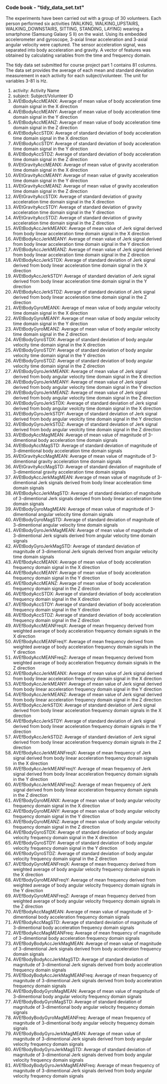 ### Code book - "tidy_data_set.txt"
The experiments have been carried out with a group of 30 volunteers. 
Each person performed six activities (WALKING, WALKING_UPSTAIRS, WALKING_DOWNSTAIRS, SITTING, STANDING, LAYING) wearing a smartphone (Samsung Galaxy S II) on the waist. 
Using its embedded accelerometer and gyroscope, 3-axial linear acceleration and 3-axial angular velocity were captured. 
The sensor acceleration signal, was separated into body acceleration and gravity.
A vector of features was obtained by calculating variables from the time and frequency domain.

The tidy data set submitted for course project part 1 contains 81 columns. The data set provides the average of each mean and standard deviation
measurement in each activity for each subject/volunteer. The unit for variables 3-81 is Hz.


1. activity: Activity Name
2. subject:  Subject/Volunteer ID       	
3. AVEtBodyAccMEANX: Average of mean value of body acceleration time domain signal in the X direction				
4. AVEtBodyAccMEANY: Average of mean value of body acceleration time domain signal in the Y direction	
5. AVEtBodyAccMEANZ: Average of mean value of body acceleration time domain signal in the Z direction
6. AVEtBodyAccSTDX: Average of standard deviation of body acceleration time domain signal in the X direction
7. AVEtBodyAccSTDY: Average of standard deviation of body acceleration time domain signal in the Y direction
8. AVEtBodyAccSTDZ: Average of standard deviation of body acceleration time domain signal in the Z direction
9. AVEtGravityAccMEANX: Average of mean value of gravity acceleration time domain signal in the X direction	
10. AVEtGravityAccMEANY: Average of mean value of gravity acceleration time domain signal in the Y direction	
11. AVEtGravityAccMEANZ: Average of mean value of gravity acceleration time domain signal in the Z direction	
12. AVEtGravityAccSTDX: Average of standard deviation of gravity acceleration time domain signal in the X direction	
13. AVEtGravityAccSTDY: Average of standard deviation of gravity acceleration time domain signal in the Y direction	
14. AVEtGravityAccSTDZ: Average of standard deviation of gravity acceleration time domain signal in the Z direction	
15. AVEtBodyAccJerkMEANX: Average of mean value of Jerk signal derived from body linear acceleration time domain signal in the X direction	
16. AVEtBodyAccJerkMEANY: Average of mean value of Jerk signal derived from body linear acceleration time domain signal in the Y direction	
17. AVEtBodyAccJerkMEANZ: Average of mean value of Jerk signal derived from body linear acceleration time domain signal in the Z direction	
18. AVEtBodyAccJerkSTDX: Average of standard deviation of Jerk signal derived from body linear acceleration time domain signal in the X direction	
19. AVEtBodyAccJerkSTDY: Average of standard deviation of Jerk signal derived from body linear acceleration time domain signal in the Y direction	
20. AVEtBodyAccJerkSTDZ: Average of standard deviation of Jerk signal derived from body linear acceleration time domain signal in the Z direction	
21. AVEtBodyGyroMEANX: Average of mean value of body angular velocity time domain signal in the X direction	
22. AVEtBodyGyroMEANY: Average of mean value of body angular velocity time domain signal in the Y direction	
23. AVEtBodyGyroMEANZ: Average of mean value of body angular velocity time domain signal in the Z direction	
24. AVEtBodyGyroSTDX: Average of standard deviation of body angular velocity time domain signal in the X direction	
25. AVEtBodyGyroSTDY: Average of standard deviation of body angular velocity time domain signal in the Y direction	
26. AVEtBodyGyroSTDZ: Average of standard deviation of body angular velocity time domain signal in the Z direction	
27. AVEtBodyGyroJerkMEANX: Average of mean value of Jerk signal derived from body angular velocity time domain signal in the X direction	
28. AVEtBodyGyroJerkMEANY: Average of mean value of Jerk signal derived from body angular velocity time domain signal in the Y direction	
29. AVEtBodyGyroJerkMEANZ: Average of mean value of Jerk signal derived from body angular velocity time domain signal in the Z direction	
30. AVEtBodyGyroJerkSTDX: Average of standard deviation of Jerk signal derived from body angular veolcity time domain signal in the X direction	
31. AVEtBodyGyroJerkSTDY: Average of standard deviation of Jerk signal derived from body angular veolcity time domain signal in the Y direction	
32. AVEtBodyGyroJerkSTDZ: Average of standard deviation of Jerk signal derived from body angular veolcity time domain signal in the Z direction	
33. AVEtBodyAccMagMEAN: Average of mean value of magnitude of 3-dimentional body acceleration time domain signals 	
34. AVEtBodyAccMagSTD: Average of standard deviation of magnitude of 3-dimentional body acceleration time domain signals		
35. AVEtGravityAccMagMEAN: Average of mean value of magnitude of 3-dimentional gravity acceleration time domain signals	
36. AVEtGravityAccMagSTD: Average of standard deviation of magnitude of 3-dimentional gravity acceleration time domain signals		
37. AVEtBodyAccJerkMagMEAN: Average of mean value of magnitude of 3-dimentional Jerk signals derived from body linear acceleration time domain signals	
38. AVEtBodyAccJerkMagSTD: Average of standard deviation of magnitude of 3-dimentional Jerk signals derived from body linear acceleration time domain signals	
39. AVEtBodyGyroMagMEAN: Average of mean value of magnitude of 3-dimentional angular velocity time domain signals	
40. AVEtBodyGyroMagSTD: Average of standard deviation of magnitude of 3-dimentional angular velocity time domain signals	
41. AVEtBodyGyroJerkMagMEAN: Average of mean value of magnitude of 3-dimentional Jerk signals derived from angular velocity time domain signals
42. AVEtBodyGyroJerkMagSTD: Average of standard deviation of magnitude of 3-dimentional Jerk signals derived from angular velocity time domain signals	
43. AVEfBodyAccMEANX: Average of mean value of body acceleration frequency domain signal in the X direction	
44. AVEfBodyAccMEANY: Average of mean value of body acceleration frequency domain signal in the Y direction	
45. AVEfBodyAccMEANZ: Average of mean value of body acceleration frequency domain signal in the Z direction	
46. AVEfBodyAccSTDX: Average of standard deviation of body acceleration frequency domain signal in the X direction	
47. AVEfBodyAccSTDY: Average of standard deviation of body acceleration frequency domain signal in the Y direction	
48. AVEfBodyAccSTDZ: Average of standard deviation of body acceleration frequency domain signal in the Z direction	
49. AVEfBodyAccMEANFreqX: Average of mean frequency derived from weighted average of body acceleration frequency domain signals in the X direction	
50. AVEfBodyAccMEANFreqY: Average of mean frequency derived from weighted average of body acceleration frequency domain signals in the Y direction	
51. AVEfBodyAccMEANFreqZ: Average of mean frequency derived from weighted average of body acceleration frequency domain signals in the Z direction	
52. AVEfBodyAccJerkMEANX: Average of mean value of Jerk signal derived from body linear acceleration frequency domain signal in the X direction	
53. AVEfBodyAccJerkMEANY: Average of mean value of Jerk signal derived from body linear acceleration frequency domain signal in the Y direction	
54. AVEfBodyAccJerkMEANZ: Average of mean value of Jerk signal derived from body linear acceleration frequency domain signal in the Z direction	
55. AVEfBodyAccJerkSTDX: Average of standard deviation of Jerk signal derived from body linear acceleration frequency domain signals in the X direction	
56. AVEfBodyAccJerkSTDY: Average of standard deviation of Jerk signal derived from body linear acceleration frequency domain signals in the Y direction	
57. AVEfBodyAccJerkSTDZ: Average of standard deviation of Jerk signal derived from body linear acceleration frequency domain signals in the Z direction
58. AVEfBodyAccJerkMEANFreqX: Average of mean frequency of Jerk signal derived from body linear acceleration frequency domain signals in the X direction	
59. AVEfBodyAccJerkMEANFreqY: Average of mean frequency of Jerk signal derived from body linear acceleration frequency domain signals in the Y direction	
60. AVEfBodyAccJerkMEANFreqZ: Average of mean frequency of Jerk signal derived from body linear acceleration frequency domain signals in the Z direction	
61. AVEfBodyGyroMEANX: Average of mean value of body angular velocity frequency domain signal in the X direction	
62. AVEfBodyGyroMEANY: Average of mean value of body angular velocity frequency domain signal in the Y direction	
63. AVEfBodyGyroMEANZ: Average of mean value of body angular velocity frequency domain signal in the Z direction	
64. AVEfBodyGyroSTDX: Average of standard deviation of body angular velocity frequency domain signal in the X direction	
65. AVEfBodyGyroSTDY: Average of standard deviation of body angular velocity frequency domain signal in the Y direction	
66. AVEfBodyGyroSTDZ: Average of standard deviation of body angular velocity frequency domain signal in the Z direction	
67. AVEfBodyGyroMEANFreqX: Average of mean frequency derived from weighted average of body angular velocity frequency domain signals in the X direction	
68. AVEfBodyGyroMEANFreqY: Average of mean frequency derived from weighted average of body angular velocity frequency domain signals in the Y direction	
69. AVEfBodyGyroMEANFreqZ: Average of mean frequency derived from weighted average of body angular velocity frequency domain signals in the Z direction	
70. AVEfBodyAccMagMEAN: Average of mean value of magnitude of 3-dimentional body acceleration frequency domain signals	
71. AVEfBodyAccMagSTD: Average of standard deviation of magnitude of 3-dimentional body acceleration frequency domain signals	
72. AVEfBodyAccMagMEANFreq: Average of mean frequency of magnitude of 3-dimentional body acceleration frequency domain signals	
73. AVEfBodyBodyAccJerkMagMEAN: Average of mean value of magnitude of 3-dimentional Jerk signals derived from body acceleration frequency domain signals
74. AVEfBodyBodyAccJerkMagSTD: Average of standard deviation of magnitude of 3-dimentional Jerk signals derived from body acceleration frequency domain signals	
75. AVEfBodyBodyAccJerkMagMEANFreq: Average of mean frequency of magnitude of 3-dimentional Jerk signals derived from body acceleration frequency domain signals	
76. AVEfBodyBodyGyroMagMEAN: Average of mean value of magnitude of 3-dimentional body angular velocity frequency domain signals	
77. AVEfBodyBodyGyroMagSTD: Average of standard deviation of magnitude of 3-dimentional body angular velocity frequency domain signals	
78. AVEfBodyBodyGyroMagMEANFreq: Average of mean frequency of magnitude of 3-dimentional body angular velocity frequency domain signals	
79. AVEfBodyBodyGyroJerkMagMEAN: Average of mean value of magnitude of 3-dimentional Jerk signals derived from body angular velocity frequency domain signals	
80. AVEfBodyBodyGyroJerkMagSTD: Average of standard deviation of magnitude of 3-dimentional Jerk signals derived from body angular velocity frequency domain signals		
81. AVEfBodyBodyGyroJerkMagMEANFreq: Average of mean frequency of magnitude of 3-dimentional Jerk signals derived from body angular velocity frequency domain signals